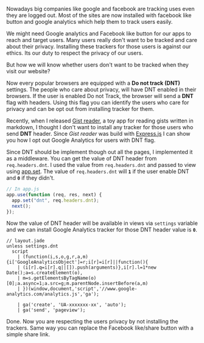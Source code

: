 <!--


---
 "Express.js : respect DNT header"
excerpt: "Express.js : respect DNT header"
date: 2015-01-02 00:00:00 IST
updated: 2015-01-02 00:00:00 IST
categories: javascript, express, nodejs
---

-->
<!DOCTYPE html>
<html>

<head>
  <title>basic-git-workflow</title>
  <meta charset="utf-8">
  <meta name="viewport" content="width=device-width, initial-scale=1.0">


  <link rel="stylesheet" href="./css/bootstrap.css">
  <link rel="stylesheet" href="./css/bootstrap.grid.css">
  <link rel="stylesheet" href="./css/bootstrap.min.css">
  <link rel="stylesheet" href="./css/bootstrap-reboot.min.css">
  <link rel="stylesheet" href="./css/bootstrap.css.map">
  <link rel="stylesheet" href="./css/blog-home.css">
  <link rel="stylesheet" href="./css/prism.css">
  <script async defer src="./css/prism.js"></script>
</head>

<body>

Nowadays big companies like google and facebook are tracking uses even they are logged out. Most of the sites are now installed with facebook like button and google analytics which help them to track users easily.

We might need Google analytics and Facebook like button for our apps to reach and target users. Many users really don't want to be tracked and care about their privacy. Installing these trackers for those users is against our ethics. Its our duty to respect the privacy of our users.

But how we will know whether users don't want to be tracked when they visit our website?

Now every popular browsers are equipped with a **Do not track (DNT)** settings. The people who care about privacy, will have DNT enabled in their browsers. If the user is enabled Do not Track, the browser will send a **DNT** flag with headers. Using this flag you can identify the users who care for privacy and can be opt out from installing tracker for them.

Recently, when I released [Gist reader](http://gistreader.herokuapp.com/), a toy app for reading gists written in markdown, I thought I don't want to install any tracker for those users who send **DNT** header. Since _Gist reader_ was build with [Express.js](http://expressjs.com) I can show you how I opt out Google Analytics for users with DNT flag.

Since DNT should be implement though out all the pages, I implemented it as a middleware. You can get the value of DNT header from `req.headers.dnt`. I used the value from `req.headers.dnt` and passed to view using [app.set](http://expressjs.com/api.html#app.set). The value of `req.headers.dnt` will **`1`** if the user enable DNT and **`0`** if they didn't.

```js
// In app.js
app.use(function (req, res, next) {
  app.set("dnt", req.headers.dnt);
  next();
});
```

Now the value of DNT header will be available in views via `settings` variable and we can install Google Analytics tracker for those DNT header value is **`0`**.

```jade
// layout.jade
unless settings.dnt
  script
    | (function(i,s,o,g,r,a,m){i['GoogleAnalyticsObject']=r;i[r]=i[r]||function(){
    | (i[r].q=i[r].q||[]).push(arguments)},i[r].l=1*new Date();a=s.createElement(o),
    | m=s.getElementsByTagName(o)[0];a.async=1;a.src=g;m.parentNode.insertBefore(a,m)
    | })(window,document,'script','//www.google-analytics.com/analytics.js','ga');

    | ga('create', 'UA-xxxxxxx-xx', 'auto');
    | ga('send', 'pageview');
```

Done. Now you are respecting the users privacy by not installing the trackers. Same way you can replace the Facebook like/share button with a simple share link.
